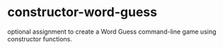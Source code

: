# constructor-word-guess
optional assignment to create a Word Guess command-line game using constructor functions.
